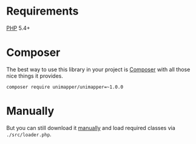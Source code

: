 # Requirements

<a href="http://php.net">PHP</a> 5.4+

# Composer

The best way to use this library in your project is [Composer](https://getcomposer.org) with all those nice things it provides.

```shell
composer require unimapper/unimapper=~1.0.0
```

# Manually

But you can still download it [manually](http://github.com/unimapper/unimapper/releases/tag/v1.0.0) and load required classes via `./src/loader.php`.